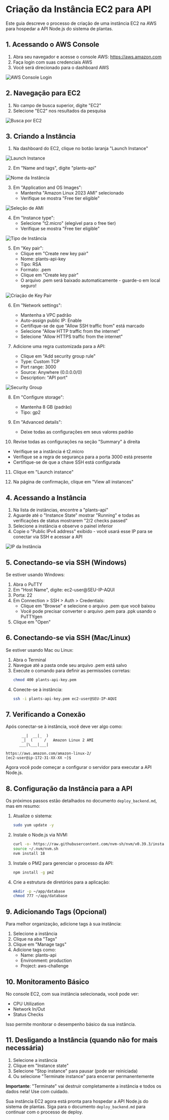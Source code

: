 # Criação da Instância EC2 para API

Este guia descreve o processo de criação de uma instância EC2 na AWS para hospedar a API Node.js do sistema de plantas.

## 1. Acessando o AWS Console

1. Abra seu navegador e acesse o console AWS: https://aws.amazon.com
2. Faça login com suas credenciais AWS
3. Você será direcionado para o dashboard AWS

![AWS Console Login](imagens/aws-console.png)

## 2. Navegação para EC2

1. No campo de busca superior, digite "EC2"
2. Selecione "EC2" nos resultados da pesquisa

![Busca por EC2](imagens/busca-ec2.png)

## 3. Criando a Instância

1. Na dashboard do EC2, clique no botão laranja "Launch Instance"

![Launch Instance](imagens/launch-instance.png)

2. Em "Name and tags", digite "plants-api"

![Nome da Instância](imagens/instance-name.png)

3. Em "Application and OS Images":
   - Mantenha "Amazon Linux 2023 AMI" selecionado
   - Verifique se mostra "Free tier eligible"

![Seleção de AMI](imagens/ami-selection.png)

4. Em "Instance type":
   - Selecione "t2.micro" (elegível para o free tier)
   - Verifique se mostra "Free tier eligible"

![Tipo de Instância](imagens/instance-type.png)

5. Em "Key pair":
   - Clique em "Create new key pair"
   - Nome: plants-api-key
   - Tipo: RSA
   - Formato: .pem
   - Clique em "Create key pair"
   - O arquivo .pem será baixado automaticamente - guarde-o em local seguro!

![Criação de Key Pair](imagens/key-pair.png)

6. Em "Network settings":
   - Mantenha a VPC padrão
   - Auto-assign public IP: Enable
   - Certifique-se de que "Allow SSH traffic from" está marcado
   - Selecione "Allow HTTP traffic from the internet"
   - Selecione "Allow HTTPS traffic from the internet"

7. Adicione uma regra customizada para a API:
   - Clique em "Add security group rule"
   - Type: Custom TCP
   - Port range: 3000
   - Source: Anywhere (0.0.0.0/0)
   - Description: "API port"

![Security Group](imagens/security-group.png)

8. Em "Configure storage":
   - Mantenha 8 GB (padrão)
   - Tipo: gp2

9. Em "Advanced details":
   - Deixe todas as configurações em seus valores padrão

10. Revise todas as configurações na seção "Summary" à direita
   - Verifique se a instância é t2.micro
   - Verifique se a regra de segurança para a porta 3000 está presente
   - Certifique-se de que a chave SSH está configurada

11. Clique em "Launch instance"

12. Na página de confirmação, clique em "View all instances"

## 4. Acessando a Instância

1. Na lista de instâncias, encontre a "plants-api"
2. Aguarde até o "Instance State" mostrar "Running" e todas as verificações de status mostrarem "2/2 checks passed"
3. Selecione a instância e observe o painel inferior
4. Copie o "Public IPv4 address" exibido - você usará esse IP para se conectar via SSH e acessar a API

![IP da Instância](imagens/instance-ip.png)

## 5. Conectando-se via SSH (Windows)

Se estiver usando Windows:

1. Abra o PuTTY
2. Em "Host Name", digite: ec2-user@SEU-IP-AQUI
3. Porta: 22
4. Em Connection > SSH > Auth > Credentials:
   - Clique em "Browse" e selecione o arquivo .pem que você baixou
   - Você pode precisar converter o arquivo .pem para .ppk usando o PuTTYgen
5. Clique em "Open"

## 6. Conectando-se via SSH (Mac/Linux)

Se estiver usando Mac ou Linux:

1. Abra o Terminal
2. Navegue até a pasta onde seu arquivo .pem está salvo
3. Execute o comando para definir as permissões corretas:
   ```bash
   chmod 400 plants-api-key.pem
   ```
4. Conecte-se à instância:
   ```bash
   ssh -i plants-api-key.pem ec2-user@SEU-IP-AQUI
   ```

## 7. Verificando a Conexão

Após conectar-se à instância, você deve ver algo como:

```
       __|  __|_  )
       _|  (     /   Amazon Linux 2 AMI
      ___|\___|___|

https://aws.amazon.com/amazon-linux-2/
[ec2-user@ip-172-31-XX-XX ~]$
```

Agora você pode começar a configurar o servidor para executar a API Node.js.

## 8. Configuração da Instância para a API

Os próximos passos estão detalhados no documento `deploy_backend.md`, mas em resumo:

1. Atualize o sistema:
   ```bash
   sudo yum update -y
   ```

2. Instale o Node.js via NVM:
   ```bash
   curl -o- https://raw.githubusercontent.com/nvm-sh/nvm/v0.39.3/install.sh | bash
   source ~/.nvm/nvm.sh
   nvm install 18
   ```

3. Instale o PM2 para gerenciar o processo da API:
   ```bash
   npm install -g pm2
   ```

4. Crie a estrutura de diretórios para a aplicação:
   ```bash
   mkdir -p ~/app/database
   chmod 777 ~/app/database
   ```

## 9. Adicionando Tags (Opcional)

Para melhor organização, adicione tags à sua instância:

1. Selecione a instância
2. Clique na aba "Tags"
3. Clique em "Manage tags"
4. Adicione tags como:
   - Name: plants-api
   - Environment: production
   - Project: aws-challenge

## 10. Monitoramento Básico

No console EC2, com sua instância selecionada, você pode ver:
- CPU Utilization
- Network In/Out
- Status Checks

Isso permite monitorar o desempenho básico da sua instância.

## 11. Desligando a Instância (quando não for mais necessária)

1. Selecione a instância
2. Clique em "Instance state"
3. Selecione "Stop instance" para pausar (pode ser reiniciada)
4. Ou selecione "Terminate instance" para encerrar permanentemente

**Importante**: "Terminate" vai destruir completamente a instância e todos os dados nela! Use com cuidado.

Sua instância EC2 agora está pronta para hospedar a API Node.js do sistema de plantas. Siga para o documento `deploy_backend.md` para continuar com o processo de deploy.

